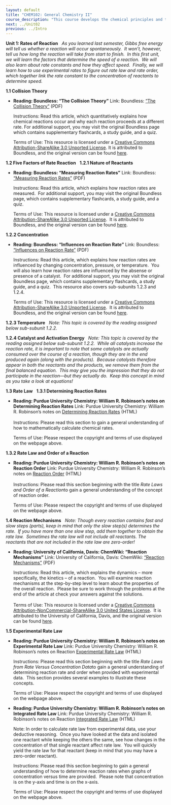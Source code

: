 ```yaml
---
layout: default
title: "CHEM102: General Chemistry II"
course_description: "This course develops the chemical principles and theories that are used in a variety of practical applications. Topics include chemical kinetics, solution chemistry, chemical equilibrium, acids, bases, and buffers, electrochemistry, nuclear chemistry, and an introduction to organic chemistry."
next: ../Unit02
previous: ../Intro
---
```

**Unit 1: Rates of Reaction** <span id="1"></span> 
*As you learned last semester, Gibbs free energy will tell us whether a
reaction will occur spontaneously.  It won’t, however, tell us how long
the reaction will take from start to finish.  In this first unit, we
will learn the factors that determine the speed of a reaction.  We will
also learn about rate constants and how they affect speed.  Finally, we
will learn how to use experimental rates to figure out rate law and rate
order, which together link the rate constant to the concentration of
reactants to determine speed.*

**1.1 Collision Theory** <span id="1.1"></span> 
-   **Reading: Boundless: “The Collision Theory”**
    Link: Boundless: [“The Collision
    Theory”](https://resources.saylor.org/wwwresources/archived/site/wp-content/uploads/2013/03/CHEM102-1.1-CollisionTheory.pdf) (PDF)  
      
     Instructions: Read this article, which quantitatively explains how
    chemical reactions occur and why each reaction proceeds at a
    different rate. For additional support, you may visit the original
    Boundless page which contains supplementary flashcards, a study
    guide, and a quiz.  
      
     Terms of Use: This resource is licensed under a [Creative Commons
    Attribution-ShareAlike 3.0 Unported
    License](http://creativecommons.org/licenses/by-sa/3.0/). It is
    attributed to Boundless, and the original version can be
    found [here](https://www.boundless.com/chemistry/chemical-kinetics/activation-energy-and-temperature-dependence/collision-theory/).

**1.2 Five Factors of Rate Reaction** <span id="1.2"></span> 
**1.2.1 Nature of Reactants** <span id="1.2.1"></span> 
-   **Reading: Boundless: “Measuring Reaction Rates”**
    Link: Boundless: [“Measuring Reaction
    Rates”](https://resources.saylor.org/wwwresources/archived/site/wp-content/uploads/2013/03/CHEM102-1.2.1-Measuring-Reaction-Rates.pdf)
    (PDF)  
      
     Instructions: Read this article, which explains how reaction rates
    are measured.  For additional support, you may visit the original
    Boundless page, which contains supplementary flashcards, a study
    guide, and a quiz.  
      
     Terms of Use: This resource is licensed under a [Creative Commons
    Attribution-ShareAlike 3.0 Unported
    License](http://creativecommons.org/licenses/by-sa/3.0/).  It is
    attributed to Boundless, and the original version can be found
    [here](https://www.boundless.com/chemistry/chemical-kinetics/reaction-rates/measuring-reaction-rates/).

**1.2.2 Concentration** <span id="1.2.2"></span> 
-   **Reading: Boundless: “Influences on Reaction Rate”**
    Link: Boundless: [“Influences on Reaction
    Rate”](https://resources.saylor.org/wwwresources/archived/site/wp-content/uploads/2013/03/CHEM102-1.2.2-Influences-on-Reaction-Rates.pdf)
    (PDF)  
      
     Instructions: Read this article, which explains how reaction rates
    are influenced by changing concentration, pressure, or temperature.
     You will also learn how reaction rates are influenced by the
    absense or presence of a catalyst.  For additional support, you may
    visit the original Boundless page, which contains supplementary
    flashcards, a study guide, and a quiz.  This resource also covers
    sub-subunits 1.2.3 and 1.2.4.  
      
     Terms of Use: This resource is licensed under a [Creative Commons
    Attribution-ShareAlike 3.0 Unported
    License](http://creativecommons.org/licenses/by-sa/3.0/).  It is
    attributed to Boundless, and the original version can be found
    [here](https://www.boundless.com/chemistry/chemical-kinetics/reaction-rates/influences-on-reaction-rate/).

**1.2.3 Temperature** <span id="1.2.3"></span> 
*Note: This topic is covered by the reading assigned below sub-subunit
1.2.2.*

**1.2.4 Catalyst and Activation Energy** <span id="1.2.4"></span> 
*Note: This topic is covered by the reading assigned below sub-subunit
1.2.2.  While all catalysts increase the reaction rate, it is important
to note that some catalysts are actually consumed over the course of a
reaction, though they are in the end produced again (along with the
products).  Because catalysts therefore appear in both the reactants and
the products, we remove them from the final balanced equation.  This may
give you the impression that they do not participate in the reaction—but
they actually do.  Keep this concept in mind as you take a look at
equations!*

**1.3 Rate Law** <span id="1.3"></span> 
**1.3.1 Determining Reaction Rates** <span id="1.3.1"></span> 
-   **Reading: Purdue University Chemistry: William R. Robinson’s notes
    on Determining Reaction Rates**
    Link: Purdue University Chemistry: William R. Robinson’s notes on
    [Determining Reaction
    Rates](http://www.chem.purdue.edu/gchelp/howtosolveit/Kinetics/CalculatingRates.html) (HTML)  
        
     Instructions: Please read this section to gain a general
    understanding of how to mathematically calculate chemical rates.  
      
     Terms of Use: Please respect the copyright and terms of use
    displayed on the webpage above.

**1.3.2 Rate Law and Order of a Reaction** <span id="1.3.2"></span> 
-   **Reading: Purdue University Chemistry: William R. Robinson’s notes
    on Reaction Order**
    Link: Purdue University Chemistry: William R. Robinson’s notes on
    [Reaction
    Order](http://www.chem.purdue.edu/gchelp/howtosolveit/Kinetics/ReactionOrder.html) (HTML)  
        
     Instructions: Please read this section beginning with the title
    *Rate Laws and Order of a Reaction*to gain a general understanding
    of the concept of reaction order.    
      
     Terms of Use: Please respect the copyright and terms of use
    displayed on the webpage above.

**1.4 Reaction Mechanisms** <span id="1.4"></span> 
*Note: Though every reaction contains fast and slow steps (parts), keep
in mind that only the slow step(s) determines the rate.  If you have
more than one slow step, add them together to obtain the rate law.
 Sometimes the rate law will not include all reactants. The reactants
that are not included in the rate law are zero-order!*

-   **Reading: University of California, Davis: ChemWiki: “Reaction
    Mechanisms”**
    Link: University of California, Davis: ChemWiki: [“Reaction
    Mechanisms”](https://resources.saylor.org/wwwresources/archived/site/wp-content/uploads/2013/03/CHEM102-1.4-Reaction-Mechanisms.pdf)
    (PDF)  
      
     Instructions: Read this article, which explains the dynamics – more
    specifically, the kinetics – of a reaction.  You will examine
    reaction mechanisms at the step-by-step level to learn about the
    properties of the overall reaction.  Please be sure to work through
    the problems at the end of the article at check your answers against
    the solutions.  
        
     Terms of Use: This resource is licensed under a [Creative Commons
    Attribution-NonCommercial-ShareAlike 3.0 United States
    License](http://creativecommons.org/licenses/by-nc-sa/3.0/us/).  It
    is attributed to the University of California, Davis, and the
    original version can be
    found [here](http://chemwiki.ucdavis.edu/Physical_Chemistry/Kinetics/Rate_Laws/Reaction_Mechanisms/Reaction_Mechanisms).

**1.5 Experimental Rate Law** <span id="1.5"></span> 
-   **Reading: Purdue University Chemistry: William R. Robinson’s notes
    on Experimental Rate Law**
    Link: Purdue University Chemistry: William R. Robinson’s notes on
    Reaction [Experimental Rate
    Law](http://www.chem.purdue.edu/gchelp/howtosolveit/Kinetics/DifferentialRateLaws.html) (HTML)  
      
     Instructions: Please read this section beginning with the title
    *Rate Laws from Rate Versus Concentration Data*to gain a general
    understanding of determining reaction rate and order when provided
    with experimental data.  This section provides several examples to
    illustrate these concepts.    
      
     Terms of Use: Please respect the copyright and terms of use
    displayed on the webpage above.

-   **Reading: Purdue University Chemistry: William R. Robinson’s notes
    on Integrated Rate Law**
    Link: Purdue University Chemistry: William R. Robinson’s notes on
    Reaction [Integrated Rate
    Law](http://www.chem.purdue.edu/gchelp/howtosolveit/Kinetics/IntegratedRateLaws.html) (HTML)  
      
     Note: In order to calculate rate law from experimental data, use
    your deductive reasoning.  Once you have looked at the data and
    isolated one reactant while keeping the others the same, see how
    changes in the concentration of that single reactant affect rate
    law.  You will quickly yield the rate law for that reactant (keep in
    mind that you may have a zero-order reactant).    
      
     Instructions: Please read this section beginning to gain a general
    understanding of how to determine reaction rates when graphs of
    concentration versus time are provided.  Please note that
    concentration is on the y-axis and time is on the x-axis.    
      
     Terms of Use: Please respect the copyright and terms of use
    displayed on the webpage above.  


